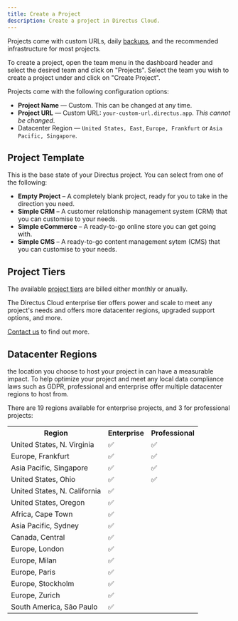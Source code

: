 ```yaml
---
title: Create a Project
description: Create a project in Directus Cloud.
---
```


Projects come with custom URLs, daily [backups](/cloud/projects/backups), and the recommended infrastructure for most projects.

To create a project, open the team menu in the dashboard header and select the desired team and click on "Projects". Select the team you wish to create a project under and click on "Create Project". 

Projects come with the following configuration options:

- **Project Name** — Custom. This can be changed at any time.
- **Project URL** — Custom URL: `your-custom-url.directus.app`. _This cannot be changed_.
- Datacenter Region — `United States, East`, `Europe, Frankfurt` or
  `Asia Pacific, Singapore`.

## Project Template

<!--TODO: Image of template selector-->

This is the base state of your Directus project. You can select from one of the following:

- **Empty Project** – A completely blank project, ready for you to take in the direction you need.
- **Simple CRM** – A customer relationship management system (CRM) that you can customise to your needs.
- **Simple eCommerce** – A ready-to-go online store you can get going with.
- **Simple CMS** – A ready-to-go content management sytem (CMS) that you can customise to your needs.

## Project Tiers

The available [project tiers](/cloud/getting-started/introduction) are billed either monthly or anually.

The Directus Cloud enterprise tier offers power and scale to meet any project's needs and offers more datacenter regions, upgraded support options, and more.

[Contact us](https://directus.io/contact) to find out more.

## Datacenter Regions 

the location you choose to host your project in can have a measurable impact. To help optimize your project and meet any local data compliance laws such as GDPR, professional and enterprise offer multiple datacenter regions to host from.

There are 19 regions available for enterprise projects, and 3 for professional projects:

<table>
  <tr>
    <th>Region</th>
    <th>Enterprise</th>
    <th>Professional</th>
  </tr>
  <tr>
    <td>United States, N. Virginia</td>
    <td>✅</td>
    <td>✅</td>
  </tr>
  <tr>
    <td>Europe, Frankfurt</td>
    <td>✅</td>
    <td>✅</td>
  </tr>
  <tr>
    <td>Asia Pacific, Singapore</td>
    <td>✅</td>
    <td>✅</td>
  </tr>
  <tr>
    <td>United States, Ohio</td>
    <td>✅</td>
    <td>✅</td>
  </tr>
  <tr>
    <td>United States, N. California</td>
    <td>✅</td>
    <td></td>
  </tr>
  <tr>
    <td>United States, Oregon</td>
    <td>✅</td>
    <td></td>
  </tr>
  <tr>
    <td>Africa, Cape Town</td>
    <td>✅</td>
    <td></td>
  </tr>
  <tr>
    <td>Asia Pacific, Sydney</td>
    <td>✅</td>
    <td></td>
  </tr>
  <tr>
    <td>Canada, Central</td>
    <td>✅</td>
    <td></td>
  </tr>
  <tr>
    <td>Europe, London</td>
    <td>✅</td>
    <td></td>
  </tr>
  <tr>
    <td>Europe, Milan</td>
    <td>✅</td>
    <td></td>
  </tr>
  <tr>
    <td>Europe, Paris</td>
    <td>✅</td>
    <td></td>
  </tr>
  <tr>
    <td>Europe, Stockholm</td>
    <td>✅</td>
    <td></td>
  </tr>
  <tr>
    <td>Europe, Zurich</td>
    <td>✅</td>
    <td></td>
  </tr>
  <tr>
    <td>South America, São Paulo</td>
    <td>✅</td>
    <td></td>
  </tr>
</table>
